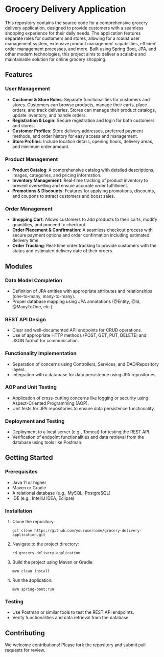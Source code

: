 # Grocery Delivery Application

This repository contains the source code for a comprehensive grocery delivery application, designed to provide customers with a seamless shopping experience for their daily needs. The application features separate roles for customers and stores, allowing for a robust user management system, extensive product management capabilities, efficient order management processes, and more. Built using Spring Boot, JPA, and other modern technologies, this project aims to deliver a scalable and maintainable solution for online grocery shopping.

## Features

### User Management
- **Customer & Store Roles**: Separate functionalities for customers and stores. Customers can browse products, manage their carts, place orders, and track deliveries. Stores can manage their product catalogs, update inventory, and handle orders.
- **Registration & Login**: Secure registration and login for both customers and stores.
- **Customer Profiles**: Store delivery addresses, preferred payment methods, and order history for easy access and management.
- **Store Profiles**: Include location details, opening hours, delivery areas, and minimum order amount.

### Product Management
- **Product Catalog**: A comprehensive catalog with detailed descriptions, images, categories, and pricing information.
- **Inventory Management**: Real-time tracking of product inventory to prevent overselling and ensure accurate order fulfillment.
- **Promotions & Discounts**: Features for applying promotions, discounts, and coupons to attract customers and boost sales.

### Order Management
- **Shopping Cart**: Allows customers to add products to their carts, modify quantities, and proceed to checkout.
- **Order Placement & Confirmation**: A seamless checkout process with secure payment options and order confirmation including estimated delivery time.
- **Order Tracking**: Real-time order tracking to provide customers with the status and estimated delivery date of their orders.

## Modules

### Data Model Completion
- Definition of JPA entities with appropriate attributes and relationships (one-to-many, many-to-many).
- Proper database mapping using JPA annotations (@Entity, @Id, @ManyToOne, etc.).

### REST API Design
- Clear and well-documented API endpoints for CRUD operations.
- Use of appropriate HTTP methods (POST, GET, PUT, DELETE) and JSON format for communication.

### Functionality Implementation
- Separation of concerns using Controllers, Services, and DAO/Repository layers.
- Integration with a database for data persistence using JPA repositories.

### AOP and Unit Testing
- Application of cross-cutting concerns like logging or security using Aspect-Oriented Programming (AOP).
- Unit tests for JPA repositories to ensure data persistence functionality.

### Deployment and Testing
- Deployment to a local server (e.g., Tomcat) for testing the REST API.
- Verification of endpoint functionalities and data retrieval from the database using tools like Postman.

## Getting Started

### Prerequisites
- Java 11 or higher
- Maven or Gradle
- A relational database (e.g., MySQL, PostgreSQL)
- IDE (e.g., IntelliJ IDEA, Eclipse)

### Installation
1. Clone the repository:
   ```
   git clone https://github.com/yourusername/grocery-delivery-application.git
   ```
2. Navigate to the project directory:
   ```
   cd grocery-delivery-application
   ```
3. Build the project using Maven or Gradle:
   ```
   mvn clean install
   ```
4. Run the application:
   ```
   mvn spring-boot:run
   ```

### Testing
- Use Postman or similar tools to test the REST API endpoints.
- Verify functionalities and data retrieval from the database.

## Contributing
We welcome contributions! Please fork the repository and submit pull requests for review.


